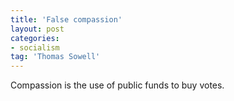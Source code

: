 ```yaml
---
title: 'False compassion'
layout: post
categories:
- socialism
tag: 'Thomas Sowell'
---
```


Compassion is the use of public funds to buy votes.